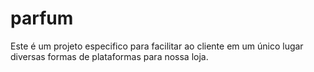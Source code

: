 # parfum
Este é um projeto especifico para facilitar ao cliente em um único lugar diversas formas de plataformas para nossa loja.
